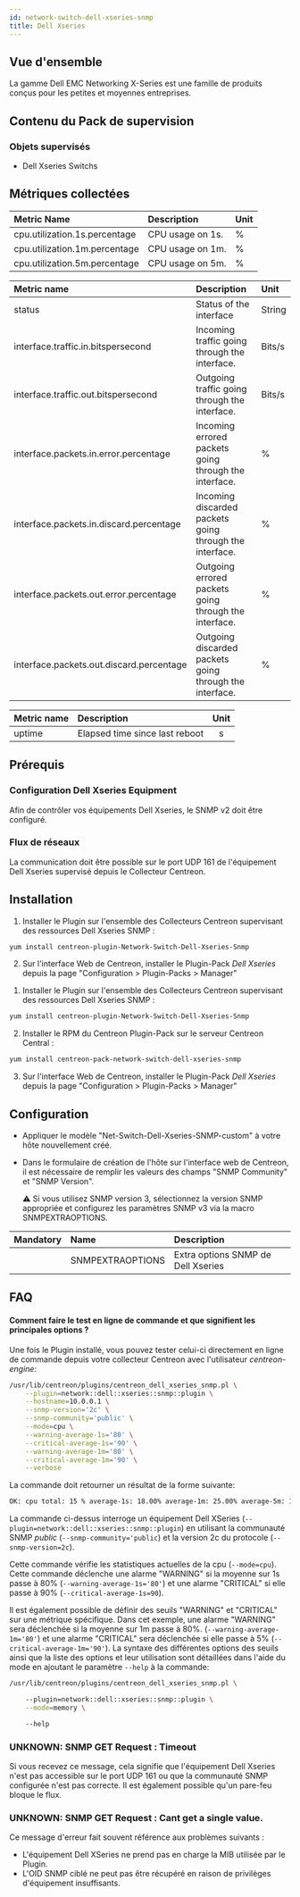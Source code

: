 ```yaml
---
id: network-switch-dell-xseries-snmp
title: Dell Xseries
---
```


## Vue d'ensemble

La gamme Dell EMC Networking X-Series est une famille de produits conçus pour les petites et moyennes entreprises.
	
## Contenu du Pack de supervision

### Objets supervisés

* Dell Xseries Switchs

## Métriques collectées 

<!--DOCUSAURUS_CODE_TABS-->
<!--Cpu-->

| Metric Name                              | Description            | Unit  |
| :--------------------------------------- | :--------------------- | :---- |
| cpu.utilization.1s.percentage            | CPU usage on 1s.       |   %   |
| cpu.utilization.1m.percentage            | CPU usage on 1m.       |   %   |
| cpu.utilization.5m.percentage            | CPU usage on 5m.       |   %   |

<!--Interfaces-->

| Metric name                              | Description                                                | Unit   |
| :--------------------------------------- | :----------------------------------------------------------| :----- |
| status                                   | Status of the interface                                    | String |
| interface.traffic.in.bitspersecond       | Incoming traffic going through the interface.     			| Bits/s |
| interface.traffic.out.bitspersecond      | Outgoing traffic going through the interface.    			| Bits/s |
| interface.packets.in.error.percentage    | Incoming errored packets going through the interface. 		|   %	 | 
| interface.packets.in.discard.percentage  | Incoming discarded packets going through the interface.	|   %	 |
| interface.packets.out.error.percentage   | Outgoing errored packets going through the interface. 		|   %	 |
| interface.packets.out.discard.percentage | Outgoing discarded packets going through the interface. 	|   %	 | 

<!--Uptime-->

| Metric name | Description                                | Unit |
| :---------- | :----------------------------------------- | :--: |
| uptime      | Elapsed time since last reboot             |   s  |

<!--END_DOCUSAURUS_CODE_TABS-->

## Prérequis

### Configuration Dell Xseries Equipment  

Afin de contrôler vos équipements Dell Xseries, le SNMP v2 doit être configuré.

### Flux de réseaux

La communication doit être possible sur le port UDP 161 de l'équipement Dell Xseries supervisé depuis le Collecteur Centreon.

 
## Installation

<!--DOCUSAURUS_CODE_TABS-->

<!--Online IMP Licence & IT-100 Editions-->

1. Installer le Plugin sur l'ensemble des Collecteurs Centreon supervisant des ressources Dell Xseries SNMP :


```bash
yum install centreon-plugin-Network-Switch-Dell-Xseries-Snmp
```

2. Sur l'interface Web de Centreon, installer le Plugin-Pack *Dell Xseries* depuis la page "Configuration > Plugin-Packs > Manager"



<!--Offline IMP License-->

1. Installer le Plugin sur l'ensemble des Collecteurs Centreon supervisant des ressources Dell Xseries SNMP :


```bash
yum install centreon-plugin-Network-Switch-Dell-Xseries-Snmp
```

2. Installer le RPM du Centreon Plugin-Pack sur le serveur Centreon Central :


```bash
yum install centreon-pack-network-switch-dell-xseries-snmp
```

3. Sur l'interface Web de Centreon, installer le Plugin-Pack *Dell Xseries* depuis la page "Configuration > Plugin-Packs > Manager"


<!--END_DOCUSAURUS_CODE_TABS-->

## Configuration

* Appliquer le modèle "Net-Switch-Dell-Xseries-SNMP-custom" à votre hôte nouvellement créé.
* Dans le formulaire de création de l'hôte sur l'interface web de Centreon, il est nécessaire 
de remplir les valeurs des champs "SNMP Community" et "SNMP Version".

    :warning: Si vous utilisez SNMP version 3, sélectionnez la version SNMP appropriée 
    et configurez les paramètres SNMP v3 via la macro SNMPEXTRAOPTIONS.

| Mandatory   | Name                    | Description                                                                                 |
| :---------- | :---------------------- | :------------------------------------------------------------------------------------------ |
|             | SNMPEXTRAOPTIONS        | Extra options SNMP de Dell Xseries                                                          |

## FAQ

#### Comment faire le test en ligne de commande et que signifient les principales options ?

Une fois le Plugin installé, vous pouvez tester celui-ci directement en ligne de commande depuis votre collecteur Centreon avec l'utilisateur *centreon-engine*:


```bash
/usr/lib/centreon/plugins/centreon_dell_xseries_snmp.pl \
	--plugin=network::dell::xseries::snmp::plugin \
	--hostname=10.0.0.1 \
	--snmp-version='2c' \
	--snmp-community='public' \
	--mode=cpu \
	--warning-average-1s='80' \
	--critical-average-1s='90' \
	--warning-average-1m='80' \
	--critical-average-1m='90' \
	--verbose

```

La commande doit retourner un résultat de la forme suivante:


```bash
OK: cpu total: 15 % average-1s: 18.00% average-1m: 25.00% average-5m: 15.00%|'cpu.utilization.1s.percentage'=18%;80;90;0;100; 'cpu.utilization.1m.percentage'=25%;80;90;0;100; 'cpu.utilization.1s.percentage'=15%;;;0;100
```

La commande ci-dessus interroge un équipement Dell XSeries (```--plugin=network::dell::xseries::snmp::plugin```) en utilisant la communauté SNMP *public* (```--snmp-community='public```) et la version 2c du protocole (```--snmp-version=2c```).

Cette commande vérifie les statistiques actuelles de la cpu (```--mode=cpu```).
Cette commande déclenche une alarme "WARNING" si la moyenne sur 1s passe à 80% (```--warning-average-1s='80'```) et une alarme "CRITICAL" si elle passe à 90% (```--critical-average-1s=90```). 

Il est également possible de définir des seuils "WARNING" et "CRITICAL" sur une métrique spécifique. Dans cet exemple, une alarme "WARNING" sera déclenchée si la moyenne sur 1m passe à 80%. (```--warning-average-1m='80'```) et une alarme "CRITICAL" sera déclenchée si elle passe à 5% (```--critical-average-1m='90'```).
La syntaxe des différentes options des seuils ainsi que la liste des options et leur utilisation sont détaillées dans l'aide du mode en ajoutant le paramètre ```--help``` à la commande:

```bash
/usr/lib/centreon/plugins/centreon_dell_xseries_snmp.pl \

	--plugin=network::dell::xseries::snmp::plugin \
	--mode=memory \

	--help
```

### UNKNOWN: SNMP GET Request : Timeout

Si vous recevez ce message, cela signifie que l'équipement Dell Xseries n'est pas accessible sur le port UDP 161 ou que la communauté SNMP configurée n'est pas correcte. Il est également possible qu'un pare-feu bloque le flux.


### UNKNOWN: SNMP GET Request : Cant get a single value.

Ce message d'erreur fait souvent référence aux problèmes suivants : 
* L'équipement Dell XSeries ne prend pas en charge la MIB utilisée par le Plugin.
* L'OID SNMP ciblé ne peut pas être récupéré en raison de privilèges d'équipement insuffisants.
